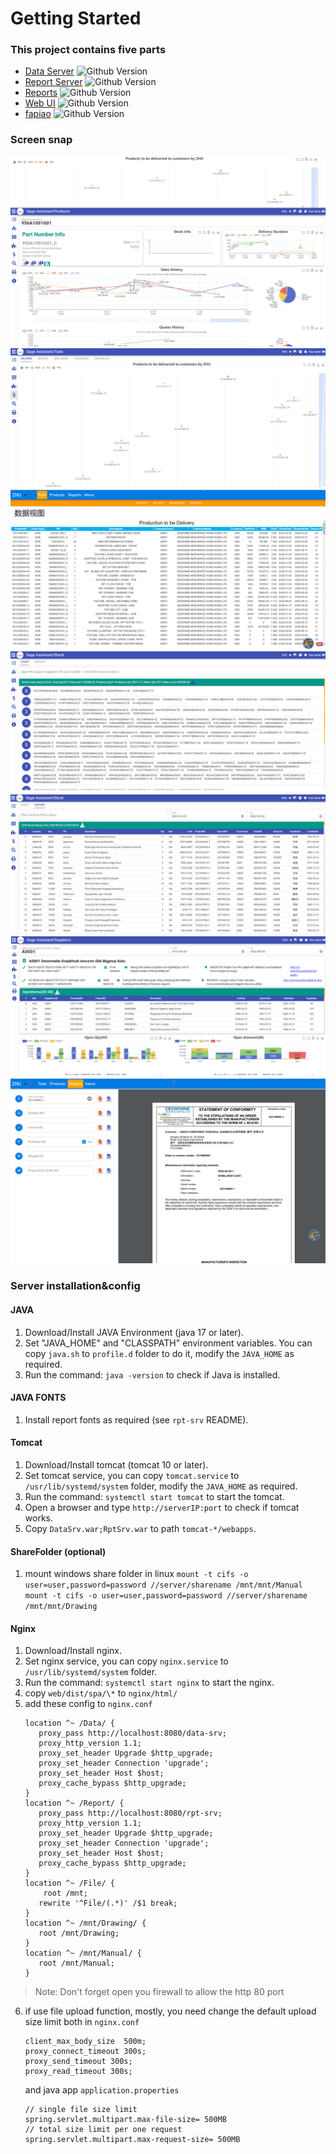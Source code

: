 # Getting Started

### This project contains five parts

- [Data Server](https://github.com/hks2002/sage-assistant-server) ![Github Version](https://img.shields.io/github/v/release/hks2002/sage-assistant-server?display_name=release)
- [Report Server](https://github.com/hks2002/crystal-report-server-java) ![Github Version](https://img.shields.io/github/v/release/hks2002/crystal-report-server-java?display_name=release)
- [Reports](https://github.com/hks2002/sage-assistant-reports) ![Github Version](https://img.shields.io/github/v/release/hks2002/sage-assistant-reports?)
- [Web UI](https://github.com/hks2002/sage-assistant-web) ![Github Version](https://img.shields.io/github/v/release/hks2002/sage-assistant-web?display_name=release)
- [fapiao](https://github.com/hks2002/fapiao) ![Github Version](https://img.shields.io/github/v/release/hks2002/fapiao?display_name=release)

### Screen snap

![Products Show](./Products.png)
![Todo](./Todo.png)
![DataView](./DataView.png)
![StockSummary](./StockSummary.png)
![StockHistory](./StockHistory.png)
![Suppliers](./Suppliers.png)
![Report](./Report.png)

### Server installation&config

#### JAVA

1. Download/Install JAVA Environment (java 17 or later).
2. Set "JAVA_HOME" and "CLASSPATH" environment variables. You can copy `java.sh` to `profile.d` folder to do it, modify the `JAVA_HOME` as required.
3. Run the command: `java -version` to check if Java is installed.

#### JAVA FONTS

1. Install report fonts as required (see `rpt-srv` README).

#### Tomcat

1. Download/Install tomcat (tomcat 10 or later).
2. Set tomcat service, you can copy `tomcat.service` to `/usr/lib/systemd/system` folder, modify the `JAVA_HOME` as required.
3. Run the command: `systemctl start tomcat` to start the tomcat.
4. Open a browser and type `http://serverIP:port` to check if tomcat works.
5. Copy `DataSrv.war;RptSrv.war` to path `tomcat-*/webapps`.

#### ShareFolder (optional)

1. mount windows share folder in linux `mount -t cifs -o user=user,password=password //server/sharename /mnt/mnt/Manual` `mount -t cifs -o user=user,password=password //server/sharename /mnt/mnt/Drawing`

#### Nginx

1. Download/Install nginx.
2. Set nginx service, you can copy `nginx.service` to `/usr/lib/systemd/system` folder.
3. Run the command: `systemctl start nginx` to start the nginx.
4. copy `web/dist/spa/\*` to `nginx/html/`
5. add these config to `nginx.conf`
   ```
   location ^~ /Data/ {
      proxy_pass http://localhost:8080/data-srv;
      proxy_http_version 1.1;
      proxy_set_header Upgrade $http_upgrade;
      proxy_set_header Connection 'upgrade';
      proxy_set_header Host $host;
      proxy_cache_bypass $http_upgrade;
   }
   location ^~ /Report/ {
      proxy_pass http://localhost:8080/rpt-srv;
      proxy_http_version 1.1;
      proxy_set_header Upgrade $http_upgrade;
      proxy_set_header Connection 'upgrade';
      proxy_set_header Host $host;
      proxy_cache_bypass $http_upgrade;
   }
   location ^~ /File/ {
       root /mnt;
      rewrite '^File/(.*)' /$1 break;
   }
   location ^~ /mnt/Drawing/ {
      root /mnt/Drawing;
   }
   location ^~ /mnt/Manual/ {
      root /mnt/Manual;
   }
   ```

> Note: Don't forget open you firewall to allow the http 80 port

6. if use file upload function, mostly, you need change the default upload size limit both in `nginx.conf`
   ```
   client_max_body_size  500m;
   proxy_connect_timeout 300s;
   proxy_send_timeout 300s;
   proxy_read_timeout 300s;
   ```
   and java app `application.properties`
   ```
   // single file size limit
   spring.servlet.multipart.max-file-size= 500MB
   // total size limit per one request
   spring.servlet.multipart.max-request-size= 500MB
   ```
